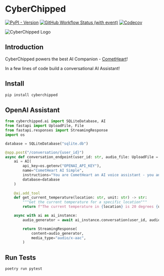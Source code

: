 # CyberChipped

[![PyPI - Version](https://img.shields.io/pypi/v/cyberchipped)](https://pypi.org/project/cyberchipped/)
[![GitHub Workflow Status (with event)](https://img.shields.io/github/actions/workflow/status/bevanhunt/cyberchipped/build.yml)](https://github.com/bevanhunt/cyberchipped/actions)
[![Codecov](https://img.shields.io/codecov/c/github/bevanhunt/cyberchipped)](https://app.codecov.io/gh/bevanhunt/cyberchipped)

![CyberChipped Logo](https://cyberchipped.com/375.png)

## Introduction

CyberChipped powers the best AI Companion - [CometHeart](https://cometheart.com)!

In a few lines of code build a conversational AI Assistant!

## Install

```bash
pip install cyberchipped
```

## OpenAI Assistant

```python
from cyberchipped.ai import SQLiteDatabase, AI
from fastapi import UploadFile, File
from fastapi.responses import StreamingResponse
import os

database = SQLiteDatabase("sqlite.db")

@app.post("/conversation/{user_id}")
async def conversation_endpoint(user_id: str, audio_file: UploadFile = File(...)):
    ai = AI(
        api_key=os.getenv("OPENAI_API_KEY"),
        name="CometHeart AI Simple",
        instructions="You are CometHeart an AI voice assistant - you answer questions and help with tasks. You keep your responses brief and tailor them for speech.",
        database=database
    )
    
    @ai.add_tool
    def get_current_temperature(location: str, unit: str) -> str:
        """Get the current temperature for a specific location"""
        return f"The current temperature in {location} is 20 degrees {unit}"

    async with ai as ai_instance:
        audio_generator = await ai_instance.conversation(user_id, audio_file)

        return StreamingResponse(
            content=audio_generator,
            media_type="audio/x-aac",
        )
```

## Run Tests

```bash
poetry run pytest
```